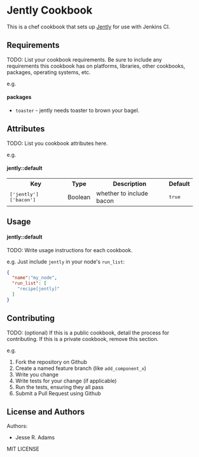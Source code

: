 Jently Cookbook
===============
This is a chef cookbook that sets up [Jently](https://github.com/vaneyckt/Jently) for use with Jenkins CI.

Requirements
------------
TODO: List your cookbook requirements. Be sure to include any requirements this cookbook has on platforms, libraries, other cookbooks, packages, operating systems, etc.

e.g.
#### packages
- `toaster` - jently needs toaster to brown your bagel.

Attributes
----------
TODO: List you cookbook attributes here.

e.g.
#### jently::default
<table>
  <tr>
    <th>Key</th>
    <th>Type</th>
    <th>Description</th>
    <th>Default</th>
  </tr>
  <tr>
    <td><tt>['jently']['bacon']</tt></td>
    <td>Boolean</td>
    <td>whether to include bacon</td>
    <td><tt>true</tt></td>
  </tr>
</table>

Usage
-----
#### jently::default
TODO: Write usage instructions for each cookbook.

e.g.
Just include `jently` in your node's `run_list`:

```json
{
  "name":"my_node",
  "run_list": [
    "recipe[jently]"
  ]
}
```

Contributing
------------
TODO: (optional) If this is a public cookbook, detail the process for contributing. If this is a private cookbook, remove this section.

e.g.
1. Fork the repository on Github
2. Create a named feature branch (like `add_component_x`)
3. Write you change
4. Write tests for your change (if applicable)
5. Run the tests, ensuring they all pass
6. Submit a Pull Request using Github

License and Authors
-------------------
Authors:

* Jesse R. Adams

MIT LICENSE

